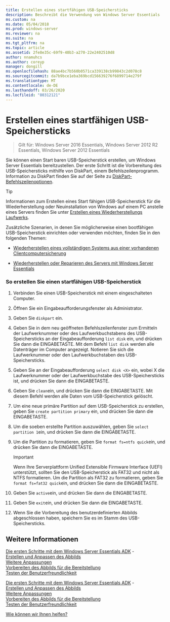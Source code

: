 ```yaml
---
title: Erstellen eines startfähigen USB-Speichersticks
description: Beschreibt die Verwendung von Windows Server Essentials
ms.custom: na
ms.date: 05/04/2018
ms.prod: windows-server
ms.reviewer: na
ms.suite: na
ms.tgt_pltfrm: na
ms.topic: article
ms.assetid: 2fe8e35c-69f9-40b3-a270-22e2402510d8
author: nnamuhcs
ms.author: coreyp
manager: dongill
ms.openlocfilehash: 88ae4bc7b560b0571ca339138cb99843c2d078c8
ms.sourcegitcommit: da7b9bce1eba369bcd156639276f6899714e279f
ms.translationtype: MT
ms.contentlocale: de-DE
ms.lasthandoff: 03/26/2020
ms.locfileid: "80312121"
---
```

# <a name="create-a-bootable-usb-flash-drive"></a>Erstellen eines startfähigen USB-Speichersticks

>Gilt für: Windows Server 2016 Essentials, Windows Server 2012 R2 Essentials, Windows Server 2012 Essentials

Sie können einen Start baren USB-Speicherstick erstellen, um Windows Server Essentials bereitzustellen. Der erste Schritt ist die Vorbereitung des USB-Speichersticks mithilfe von DiskPart, einem Befehlszeilenprogramm. Information zu DiskPart finden Sie auf der Seite zu [DiskPart-Befehlszeilenoptionen](https://go.microsoft.com/fwlink/?LinkId=207073).  


> [!TIP]
> Informationen zum Erstellen eines Start fähigen USB-Speicherstick für die Wiederherstellung oder Neuinstallation von Windows auf einem PC anstelle eines Servers finden Sie unter [Erstellen eines Wiederherstellungs Laufwerks](https://support.microsoft.com/help/4026852/windows-create-a-recovery-drive).
  
 Zusätzliche Szenarien, in denen Sie möglicherweise einen bootfähigen USB-Speicherstick einrichten oder verwenden möchten, finden Sie in den folgenden Themen:  
  
-   [Wiederherstellen eines vollständigen Systems aus einer vorhandenen Clientcomputersicherung](../manage/restore-a-full-system-from-an-existing-client-computer-backup.md)  
  
-   [Wiederherstellen oder Reparieren des Servers mit Windows Server Essentials](../manage/restore-or-repair-your-server-running-windows-server-essentials.md)  

  
### <a name="to-create-a-bootable-usb-flash-drive"></a>So erstellen Sie einen startfähigen USB-Speicherstick  
  
1.  Verbinden Sie einen USB-Speicherstick mit einem eingeschalteten Computer.  
  
2.  Öffnen Sie ein Eingabeaufforderungsfenster als Administrator.  
  
3.  Geben Sie `diskpart` ein.  
  
4.  Geben Sie in dem neu geöffneten Befehlszeilenfenster zum Ermitteln der Laufwerknummer oder des Laufwerkbuchstabens des USB-Speichersticks an der Eingabeaufforderung `list disk` ein, und drücken Sie dann die EINGABETASTE. Mit dem Befehl `list disk` werden alle Datenträger im Computer angezeigt. Notieren Sie sich die Laufwerknummer oder den Laufwerkbuchstaben des USB-Speichersticks.  
  
5.  Geben Sie an der Eingabeaufforderung `select disk <X>` ein, wobei X die Laufwerknummer oder der Laufwerkbuchstabe des USB-Speichersticks ist, und drücken Sie dann die EINGABETASTE.  
  
6.  Geben Sie `clean`ein, und drücken Sie dann die EINGABETASTE. Mit diesem Befehl werden alle Daten vom USB-Speicherstick gelöscht.  
  
7.  Um eine neue primäre Partition auf dem USB-Speicherstick zu erstellen, geben Sie `create partition primary` ein, und drücken Sie dann die EINGABETASTE.  
  
8.  Um die soeben erstellte Partition auszuwählen, geben Sie `select partition 1`ein, und drücken Sie dann die EINGABETASTE.  
  
9. Um die Partition zu formatieren, geben Sie `format fs=ntfs quick`ein, und drücken Sie dann die EINGABETASTE.  
  
    > [!IMPORTANT]
    >  Wenn Ihre Serverplattform Unified Extensible Firmware Interface (UEFI) unterstützt, sollten Sie den USB-Speicherstick als FAT32 und nicht als NTFS formatieren. Um die Partition als FAT32 zu formatieren, geben Sie `format fs=fat32 quick`ein, und drücken Sie dann die EINGABETASTE.  
  
10. Geben Sie `active`ein, und drücken Sie dann die EINGABETASTE.  
  
11. Geben Sie `exit`ein, und drücken Sie dann die EINGABETASTE.  
  
12. Wenn Sie die Vorbereitung des benutzerdefinierten Abbilds abgeschlossen haben, speichern Sie es im Stamm des USB-Speichersticks.  
  
## <a name="see-also"></a>Weitere Informationen  

 [Die ersten Schritte mit dem Windows Server Essentials ADK](Getting-Started-with-the-Windows-Server-Essentials-ADK.md) -   
 [Erstellen und Anpassen des Abbilds](Creating-and-Customizing-the-Image.md)   
 [Weitere Anpassungen](Additional-Customizations.md)   
 [Vorbereiten des Abbilds für die Bereitstellung](Preparing-the-Image-for-Deployment.md)   
 [Testen der Benutzerfreundlichkeit](Testing-the-Customer-Experience.md)   

 [Die ersten Schritte mit dem Windows Server Essentials ADK](../install/Getting-Started-with-the-Windows-Server-Essentials-ADK.md) -   
 [Erstellen und Anpassen des Abbilds](../install/Creating-and-Customizing-the-Image.md)   
 [Weitere Anpassungen](../install/Additional-Customizations.md)   
 [Vorbereiten des Abbilds für die Bereitstellung](../install/Preparing-the-Image-for-Deployment.md)   
 [Testen der Benutzerfreundlichkeit](../install/Testing-the-Customer-Experience.md)   

 [Wie können wir Ihnen helfen?](https://windows.microsoft.com/windows/support)
